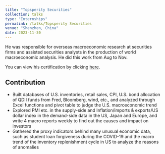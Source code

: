 ```yaml
---
title: "Topsperity Securities"
collection: talks
type: "Internships"
permalink: /talks/Topsperity Securities
venue: "Shenzhen, China"
date: 2023-11-30
---
```


He was responsible for overseas macroeconomic research at securities firms and assisted securities analysts in the production of world macroeconomic analysis. He did this work from Aug to Nov.

You can view his certification by clicking [here]({{site.url}}/file/德邦证券实习证明隐私.pdf).

Contribution
---
*	Built databases of U.S. inventories, retail sales, CPI, U.S. bond allocation of QDII funds from Fred, Bloomberg, wind, etc., and analyzed through Excel functions and pivot table to judge the U.S. macroeconomic trend
*	Explored PMI etc. in the supply-side and Inflation/imports & exports/US dollar index in the demand-side data in the US, Japan and Europe, and write 4 macro reports weekly to find out the causes and impact on investors 
*	Gathered the proxy indicators behind many unusual economic data, such as student loan forgiveness during the COVID-19 and the macro trend of the inventory replenishment cycle in US to analyze the reasons of anomalies

